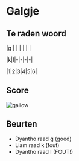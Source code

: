 # Galgje

## Te raden woord

|g | | | | | |

|k|I|-|-|-|-|

|1|2|3|4|5|6|

## Score
![gallow](./images/2.png)

## Beurten
* Dyantho raad g (goed)
* Liam raad k (fout)
* Dyantho raad I (FOUT!)